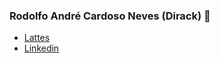 ### Rodolfo André Cardoso Neves (Dirack) 👋

- [Lattes](http://lattes.cnpq.br/1612438665756011)
- [Linkedin](https://www.linkedin.com/in/rodolfodirack/)

<!--
**Dirack/dirack** is a ✨ _special_ ✨ repository because its `README.md` (this file) appears on your GitHub profile.

Here are some ideas to get you started:

- 🔭 I’m currently working on ...
- 🌱 I’m currently learning ...
- 👯 I’m looking to collaborate on ...
- 🤔 I’m looking for help with ...
- 💬 Ask me about ...
- 📫 How to reach me: ...
- 😄 Pronouns: ...
- ⚡ Fun fact: ...
-->
